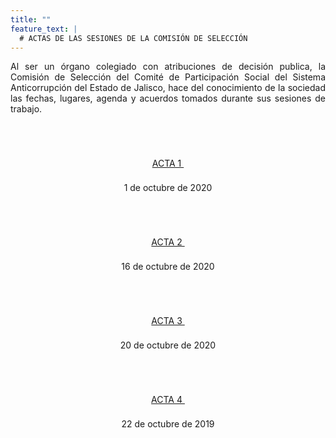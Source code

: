 ```yaml
---
title: ""
feature_text: |
  # ACTAS DE LAS SESIONES DE LA COMISIÓN DE SELECCIÓN
---
```


<p style="text-align:justify">Al ser un órgano colegiado con atribuciones de decisión publica, la Comisión de Selección del Comité de Participación Social del Sistema Anticorrupción del Estado de Jalisco, hace del conocimiento de la sociedad las fechas, lugares, agenda y acuerdos tomados durante sus sesiones de trabajo.</p>
<p></p><p></p>

<div class="flex-grid-fourths  actas" style="overflow-x: hidden;">

<div class="col"><div style="text-align:center"> <br>
<a href="/actas/Acta_01_sesion_virtual_2020.pdf" class="svg_text_link2"> <svg class="icon" role="img" style="width: 32px; height: 32px;"> <use xlink:href="#doc-pdf"></use></svg><br>
<span class="specialunderline3  bigg" style="line-height: 2rem;">ACTA 1&nbsp;</span> </a><p></p><span class="small">1 de octubre de 2020</span><p></p></div> </div>


<div class="col"><div style="text-align:center"> <br>
 <a href="/actas/Acta_02_sesion_virtual_2020.pdf" class="svg_text_link2"> <svg class="icon" role="img" style="width: 32px; height: 32px;"> <use xlink:href="#doc-pdf"></use></svg><br>
<span class="specialunderline3  bigg" style="line-height: 2rem;">ACTA 2&nbsp;</span> </a><p></p><span class="small">16 de octubre de 2020</span><p></p></div> </div>


<div class="col"><div style="text-align:center"> <br>
 <a href="/actas/Acta_03_sesion_virtual_2020.pdf" class="svg_text_link2"> <svg class="icon" role="img" style="width: 32px; height: 32px;"> <use xlink:href="#doc-pdf"></use></svg><br>
<span class="specialunderline3  bigg" style="line-height: 2rem;">ACTA 3&nbsp;</span> </a><p></p><span class="small">20 de octubre de 2020</span><p></p></div> </div>

<div class="col"><div style="text-align:center"> <br>
 <a href="/actas/Acta_04_sesion_virtual_2020.pdf" class="svg_text_link2"> <svg class="icon" role="img" style="width: 32px; height: 32px;"> <use xlink:href="#doc-pdf"></use></svg><br>
<span class="specialunderline3  bigg" style="line-height: 2rem;">ACTA 4&nbsp;</span> </a><p></p><span class="small">22 de octubre de 2019</span><p></p></div> </div>

</div><p></p>

<!--
<div class="flex-grid-fourths2  actas">

<div class="col"><div style="text-align:center"> <br>
 <a href="/actas/ACTA52019.pdf" class="svg_text_link2"> <svg class="icon" role="img" style="width: 32px; height: 32px;"> <use xlink:href="#doc-pdf"></use></svg><br>
<span class="specialunderline3  bigg" style="line-height: 2rem;">ACTA 5&nbsp;</span> </a><p></p><span class="small">22 de octubre de 2018</span><p></p></div> </div>


-->



<p></p>
<p></p>
<p></p>
<p></p>
